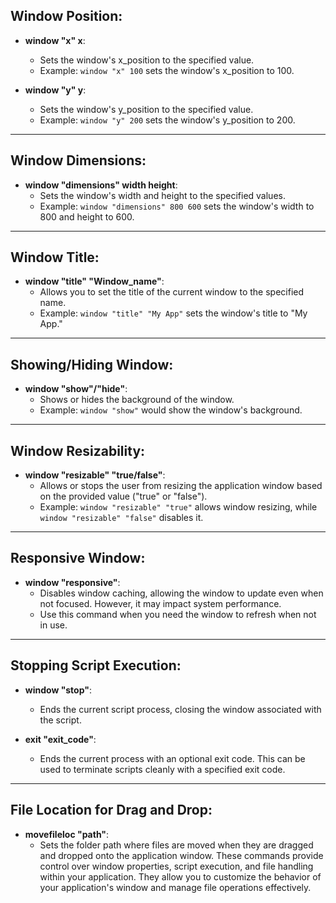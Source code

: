 
## Window Position:

- **window "x" x**:
  - Sets the window's x_position to the specified value.
  - Example: `window "x" 100` sets the window's x_position to 100.

- **window "y" y**:
  - Sets the window's y_position to the specified value.
  - Example: `window "y" 200` sets the window's y_position to 200.

---

## Window Dimensions:

- **window "dimensions" width height**:
  - Sets the window's width and height to the specified values.
  - Example: `window "dimensions" 800 600` sets the window's width to 800 and height to 600.

---

## Window Title:

- **window "title" "Window_name"**:
  - Allows you to set the title of the current window to the specified name.
  - Example: `window "title" "My App"` sets the window's title to "My App."

---

## Showing/Hiding Window:

- **window "show"/"hide"**:
  - Shows or hides the background of the window.
  - Example: `window "show"` would show the window's background.

---

## Window Resizability:

- **window "resizable" "true/false"**:
  - Allows or stops the user from resizing the application window based on the provided value ("true" or "false").
  - Example: `window "resizable" "true"` allows window resizing, while `window "resizable" "false"` disables it.

---

## Responsive Window:

- **window "responsive"**:
  - Disables window caching, allowing the window to update even when not focused. However, it may impact system performance.
  - Use this command when you need the window to refresh when not in use.

---

## Stopping Script Execution:

- **window "stop"**:
  - Ends the current script process, closing the window associated with the script.

- **exit "exit_code"**:
  - Ends the current process with an optional exit code. This can be used to terminate scripts cleanly with a specified exit code.

---

## File Location for Drag and Drop:

- **movefileloc "path"**:
  - Sets the folder path where files are moved when they are dragged and dropped onto the application window.
These commands provide control over window properties, script execution, and file handling within your application. They allow you to customize the behavior of your application's window and manage file operations effectively.

